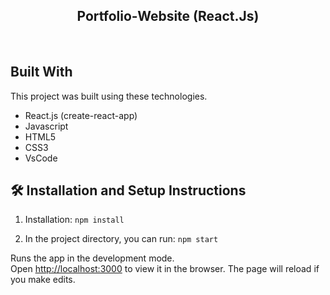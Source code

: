 <h2 align="center">
  Portfolio-Website (React.Js) <br/>
</h2>
<div align="center">
</div>

<br/>


## Built With

This project was built using these technologies.

- React.js (create-react-app)
- Javascript
- HTML5
- CSS3
- VsCode


## 🛠 Installation and Setup Instructions

1. Installation: `npm install`

2. In the project directory, you can run: `npm start`

Runs the app in the development mode.\
Open [http://localhost:3000](http://localhost:3000) to view it in the browser.
The page will reload if you make edits.

